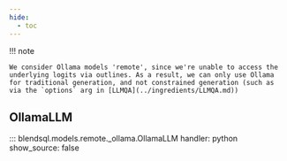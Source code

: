 ```yaml
---
hide:
  - toc
---
```


!!! note

    We consider Ollama models 'remote', since we're unable to access the underlying logits via outlines. As a result, we can only use Ollama for traditional generation, and not constrained generation (such as via the `options` arg in [LLMQA](../ingredients/LLMQA.md)) 

## OllamaLLM

::: blendsql.models.remote._ollama.OllamaLLM
    handler: python
    show_source: false
